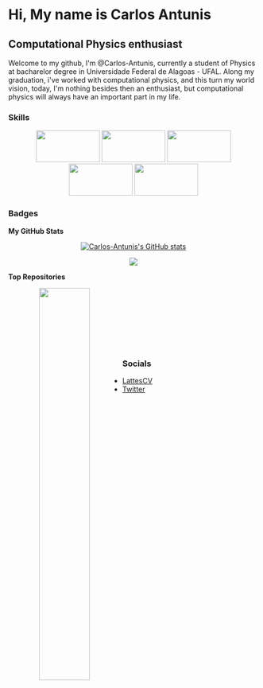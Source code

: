 
Hi, My name is Carlos Antunis
===============================
Computational Physics enthusiast
--------------------------------
Welcome to my github, I'm @Carlos-Antunis, currently a student of Physics at bacharelor degree in Universidade Federal de Alagoas - UFAL. Along my graduation, i've worked with computational physics, and this turn my world vision, today, I'm nothing besides then an enthusiast, but computational physics will always have an important part in my life.

### Skills

<div align="center">

<img height="64" width="128" src="https://cdn.jsdelivr.net/gh/devicons/devicon/icons/c/c-original.svg" />
<img height="64" width="128" src="https://cdn.jsdelivr.net/npm/simple-icons@v4/icons/fortran.svg" />
<img height="64" width="128" src="https://cdn.jsdelivr.net/gh/devicons/devicon/icons/bash/bash-original.svg" />
<img height="64" width="128" src="https://cdn.jsdelivr.net/gh/devicons/devicon/icons/python/python-original.svg" />
<img height="64" width="128" src="https://cdn.jsdelivr.net/gh/devicons/devicon/icons/jupyter/jupyter-original-wordmark.svg" />

</div>

### Badges

<b>My GitHub Stats</b>

<div align="center">

<a align ="center" href="http://www.github.com/Carlos-Antunis"><img src="https://github-readme-stats.vercel.app/api?username=Carlos-Antunis&show_icons=true&hide=&count_private=true&title_color=ef4444&text_color=ffffff&icon_color=ffffff&bg_color=1c1917&hide_border=true&show_icons=true" alt="Carlos-Antunis's GitHub stats" /></a>

<a href="http://www.github.com/Carlos-Antunis"><img src="https://github-readme-streak-stats.herokuapp.com/?user=Carlos-Antunis&stroke=ffffff&background=1c1917&ring=ef4444&fire=ef4444&currStreakNum=ffffff&currStreakLabel=ef4444&sideNums=ffffff&sideLabels=ffffff&dates=ffffff&hide_border=true" /></a>

</div>

<b>Top Repositories</b>

<div width="100%" align="center"><a href="https://github.com/Carlos-Antunis/Metodos-Computacionais" align="v"><img align="left" width="45%" src="https://github-readme-stats.vercel.app/api/pin/?username=Carlos-Antunis&repo=Metodos-Computacionais&title_color=ef4444&text_color=ffffff&icon_color=ffffff&bg_color=1c1917&hide_border=true&locale=en" /></a></div><br /><br /><br /><br /><br /><br /><br />

### Socials

- [LattesCV](http://lattes.cnpq.br/2932038471929012)
- [Twitter](https://twitter.com/Carlos_Antunis/)
